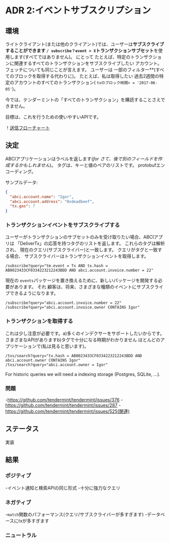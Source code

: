 # ADR 2:イベントサブスクリプション

## 環境

ライトクライアント(または他のクライアント)では、ユーザーは**サブスクライブすることができます
`/ subscribe？event = X`トランザクションサブセット**を使用します(すべてではありません)。 にとって
たとえば、特定のトランザクションに関連するすべてのトランザクションをサブスクライブしたい
アカウント。 フェッチについても同じことが言えます。 ユーザーは
一部のフィルター**(すべてのブロックを取得する代わりに)。 たとえば、私は取得したい
過去2週間の特定のアカウントのすべてのトランザクション( `txのブロック時間> = '2017-06-05'`)。

今では、テンダーミントの「すべてのトランザクション」を購読することさえできません。

目標は、これを行うための使いやすいAPIです。

！[送信フローチャート](img/tags1.png)

## 決定

ABCIアプリケーションはラベルを返します(_for
さて、後で別のフィールドを作成するかもしれません_)。 タグは、キーと値のペアのリストです。
protobufエンコーディング。

サンプルデータ:

```json
{
  "abci.account.name": "Igor",
  "abci.account.address": "0xdeadbeef",
  "tx.gas": 7
}
```

### トランザクションイベントをサブスクライブする

ユーザーがトランザクションのサブセットのみを受け取りたい場合、ABCIアプリは
「DeliverTx」の応答を持つタグのリストを返します。 これらのタグは解析され、
現在のクエリ(サブスクライバー)と一致します。 クエリがタグと一致する場合、
サブスクライバーはトランザクションイベントを取得します。

```
/subscribe?query="tm.event = Tx AND tx.hash = AB0023433CF0334223212243BDD AND abci.account.invoice.number = 22"
```

現在の `events`パッケージを置き換えるために、新しいパッケージを開発する必要があります。 それ
顧客は、将来、さまざまな種類のイベントにサブスクライブできるようになります。

```
/subscribe?query="abci.account.invoice.number = 22"
/subscribe?query="abci.account.invoice.owner CONTAINS Igor"
```

### トランザクションを取得する

これは少し注意が必要です。a)多くのインデクサーをサポートしたいからです。
さまざまなAPIがありますb)タグで十分になる時期がわかりません
ほとんどのアプリケーションで(私は見ると思います)。

```
/txs/search?query="tx.hash = AB0023433CF0334223212243BDD AND abci.account.owner CONTAINS Igor"
/txs/search?query="abci.account.owner = Igor"
```

For historic queries we will need a indexing storage (Postgres, SQLite, ...).

### 問題

-https://github.com/tendermint/tendermint/issues/376
-https://github.com/tendermint/tendermint/issues/287
-https://github.com/tendermint/tendermint/issues/525(関連)

## ステータス

実装

## 結果

### ポジティブ

-イベント通知と検索APIの同じ形式
-十分に強力なクエリ

### ネガティブ

-`match`関数のパフォーマンス(クエリ/サブスクライバーが多すぎます)
-データベースにtxが多すぎます

### ニュートラル
